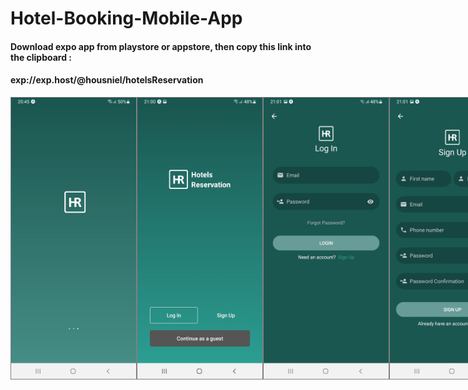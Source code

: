 # Hotel-Booking-Mobile-App

#### Download expo app from playstore or appstore, then copy this link into the clipboard :

#### exp://exp.host/@housniel/hotelsReservation


<div style="width: 100%; display: flex; justify-content: space-around;">
  <img src="./assets/pages/1.jpg" width="200" height="450" altr="Welcome Screen" style="border: 1px solid gray;">
  <img src="./assets/pages/2.jpg" width="200" height="450" altr="Sign In Screen" style="border: 1px solid gray;">
  <img src="./assets/pages/7.jpg" width="200" height="450" altr="Sign Up Screen" style="border: 1px solid gray;">
  <img src="./assets/pages/9.jpg" width="200" height="450" altr="Sign Up Screen" style="border: 1px solid gray;">
  <img src="./assets/pages/10.jpg" width="200" height="450" altr="Sign Up Screen" style="border: 1px solid gray;">
  <img src="./assets/pages/8.jpg" width="200" height="450" altr="Sign Up Screen" style="border: 1px solid gray;">
  <img src="./assets/pages/3.jpg" width="200" height="450" altr="Sign Up Screen" style="border: 1px solid gray;">
  <img src="./assets/pages/4.jpg" width="200" height="450" altr="Sign Up Screen" style="border: 1px solid gray;">
  <img src="./assets/pages/5.jpg" width="200" height="450" altr="Sign Up Screen" style="border: 1px solid gray;">
  <img src="./assets/pages/6.jpg" width="200" height="450" altr="Sign Up Screen" style="border: 1px solid gray;">
</div>